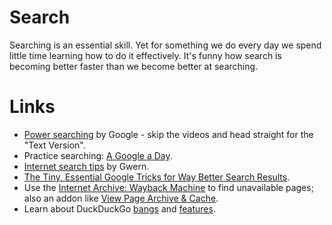 # Search

Searching is an essential skill. Yet for something we do every day we spend little time learning how to do it effectively. It's funny how search is becoming better faster than we become better at searching.

# Links
* [Power searching](http://www.powersearchingwithgoogle.com/) by Google - skip the videos and head straight for the "Text Version".
* Practice searching: [A Google a Day](http://www.agoogleaday.com/).
* [Internet search tips](ttps://www.gwern.net/Search) by Gwern.
* [The Tiny, Essential Google Tricks for Way Better Search Results](https://lifehacker.com/the-tiny-essential-google-tricks-for-way-better-search-1826791031).
* Use the [Internet Archive: Wayback Machine](https://archive.org/web/web.php) to find unavailable pages; also an addon like [View Page Archive & Cache](https://addons.mozilla.org/en-US/firefox/addon/view-page-archive/).
* Learn about DuckDuckGo [bangs](https://duckduckgo.com/bang) and [features](https://duck.co/help/features).
